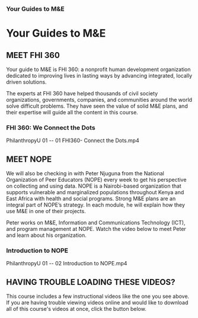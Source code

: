 ### Your Guides to M&E
# Your Guides to M&E
##  MEET FHI 360
Your guide to M&E is FHI 360: a nonprofit human development organization dedicated to improving lives in lasting ways by advancing integrated, locally driven solutions. 

The experts at FHI 360 have helped thousands of civil society organizations, governments, companies, and communities around the world solve difficult problems. They have seen the value of solid M&E plans, and their expertise will guide all the content in this course. 

### FHI 360: We Connect the Dots
 
PhilanthropyU 01 -- 01 FHI360- Connect the Dots.mp4

## MEET NOPE
We will also be checking in with Peter Njuguna from the National Organization of Peer Educators (NOPE) every week to get his perspective on collecting and using data. NOPE is a Nairobi-based organization that supports vulnerable and marginalized populations throughout Kenya and East Africa with health and social programs. Strong M&E plans are an integral part of NOPE’s strategy. In each module, he will explain how they use M&E in one of their projects.

Peter works on M&E, Information and Communications Technology (ICT), and program management at NOPE. Watch the video below to meet Peter and learn about his organization.

### Introduction to NOPE
 
PhilanthropyU 01 -- 02 Introduction to NOPE.mp4

## HAVING TROUBLE LOADING THESE VIDEOS?
This course includes a few instructional videos like the one you see above. If you are having trouble viewing videos online and would like to download all of this course's videos at once, click the button below.